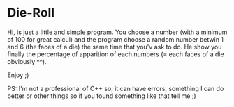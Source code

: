 # Die-Roll
Hi, is just a little and simple program. 
You choose a number (with a minimum of 100 for great calcul) and the program choose a random number betwin 1 and 6 (the faces 
of a die) the same time that you'v ask to do. 
He show you finally the percentage of apparition of each numbers (= each faces of a die obviously ^^).

Enjoy ;)

PS: I'm not a professional of C++ so, it can have errors, something I can do better or other things so if you found something
like that tell me ;)
